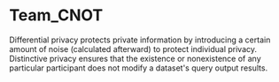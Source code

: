 # Team_CNOT
Differential privacy protects private information by introducing a certain amount of noise (calculated afterward) to protect individual privacy. Distinctive privacy  ensures that the existence or nonexistence of any particular participant  does not modify a dataset's query output results. 
